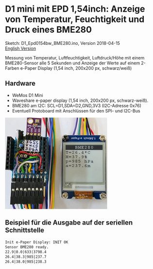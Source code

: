 # D1 mini mit EPD 1,54inch: Anzeige von Temperatur, Feuchtigkeit und Druck eines BME280
Sketch: D1_Epd0154bw_BME280.ino, Version 2018-04-15      
[English Version](./README.md "English Version")   

Messung von Temperatur, Luftfeuchtigkeit, Luftdruck/H&ouml;he mit einem BME280-Sensor alle 5 Sekunden und Anzeige der Werte auf einem 2-Farben e-Paper Display (1,54 inch, 200x200 px, schwarz/wei&szlig;)

## Hardware
* WeMos D1 Mini
* Waveshare e-paper display (1,54 inch, 200x200 px, schwarz-wei&szlig;).
* BME280 am I2C: SCL=D1,SDA=D2,GND,3V3 (I2C-Adresse 0x76)
* Eventuell Protoboard mit Anschl&uuml;ssen f&uuml;r den SPI- und I2C-Bus

![D1 epd0154bw MBE280](./images/D1_Epd0154bw_bme280.png "D1mini mit e-Paper-Display 1,54inch und BME280")  

## Beispiel f&uuml;r die Ausgabe auf der seriellen Schnittstelle

```
Init e-Paper Display: INIT OK
Sensor BME280 ready.
22.9|0.0|633|3798.4
26.4|38.3|985|237.7
26.4|38.0|985|238.3
```
